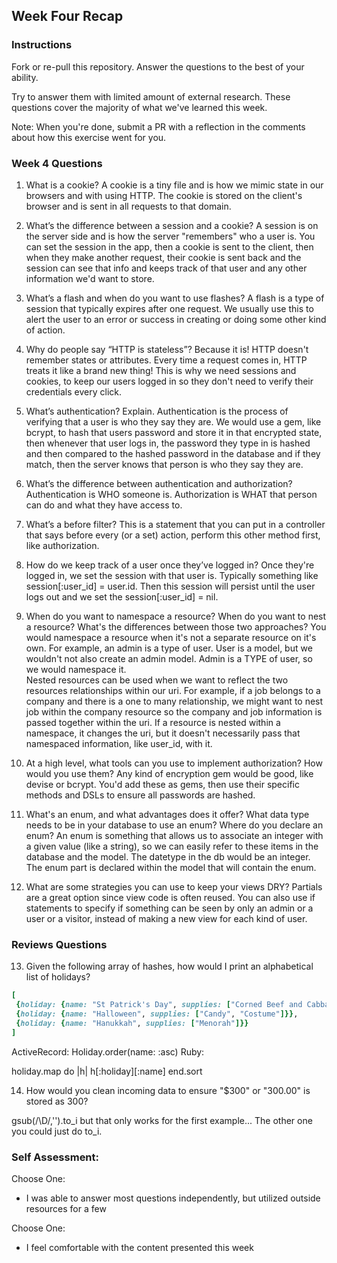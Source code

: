 ## Week Four Recap

### Instructions
Fork or re-pull this repository. Answer the questions to the best of your ability.

Try to answer them with limited amount of external research. These questions cover the majority of what we've learned this week.

Note: When you're done, submit a PR with a reflection in the comments about how this exercise went for you.

### Week 4 Questions

1. What is a cookie?
A cookie is a tiny file and is how we mimic state in our browsers and with using HTTP.  The cookie is stored
on the client's browser and is sent in all requests to that domain.

2. What’s the difference between a session and a cookie?
A session is on the server side and is how the server "remembers" who a user is.
You can set the session in the app, then a cookie is sent to the client, then when
they make another request, their cookie is sent back and the session can see that info and keeps
track of that user and any other information we'd want to store.  

3. What’s a flash and when do you want to use flashes?
A flash is a type of session that typically expires after one request.  We usually use this to alert
the user to an error or success in creating or doing some other kind of action.

4. Why do people say “HTTP is stateless”?
Because it is! HTTP doesn't remember states or attributes.  Every time a request comes in,
HTTP treats it like a brand new thing!  This is why we need sessions and cookies, to keep our users
logged in so they don't need to verify their credentials every click.

5. What’s authentication? Explain.
Authentication is the process of verifying that a user is who they say they are.  We would use
a gem, like bcrypt, to hash that users password and store it in that encrypted state, then whenever
that user logs in, the password they type in is hashed and then compared to the hashed password in the
database and if they match, then the server knows that person is who they say they are.

6. What’s the difference between authentication and authorization?
Authentication is WHO someone is.  Authorization is WHAT that person can do and what they have access to.

7. What’s a before filter?
This is a statement that you can put in a controller that says before every (or a set) action, perform this
other method first, like authorization.

8. How do we keep track of a user once they’ve logged in?
Once they're logged in, we set the session with that user is.  Typically something like
session[:user_id] = user.id.  Then this session will persist until the user logs out and we set
the session[:user_id] = nil.

9. When do you want to namespace a resource? When do you want to nest a resource? What's the differences between those two approaches?
You would namespace a resource when it's not a separate resource on it's own.  For example, an admin is
a type of user. User is a model, but we wouldn't not also create an admin model.  Admin is a TYPE of user,
so we would namespace it.  
Nested resources can be used when we want to reflect the two resources relationships within our uri.  For example, if a job
belongs to a company and there is a one to many relationship, we might want to nest job within the company resource so
the company and job information is passed together within the uri.
If a resource is nested within a namespace, it changes the uri, but it doesn't necessarily pass that namespaced information,
like user_id, with it.

10. At a high level, what tools can you use to implement authorization? How would you use them?
Any kind of encryption gem would be good, like devise or bcrypt.  You'd add these as gems, then use their specific
methods and DSLs to ensure all passwords are hashed.

11. What's an enum, and what advantages does it offer? What data type needs to be in your database to use an enum? Where do you declare an enum?
An enum is something that allows us to associate an integer with a given value (like a string), so we can easily refer
to these items in the database and the model.  The datetype in the db would be an integer.  The enum part is declared within the model
that will contain the enum.

12. What are some strategies you can use to keep your views DRY?
Partials are a great option since view code is often reused.  You can also use if statements to specify
if something can be seen by only an admin or a user or a visitor, instead of making a new view for each
kind of user.


### Reviews Questions
13. Given the following array of hashes, how would I print an alphabetical list of holidays?
```ruby
[
 {holiday: {name: "St Patrick's Day", supplies: ["Corned Beef and Cabbage"]}},
 {holiday: {name: "Halloween", supplies: ["Candy", "Costume"]}},
 {holiday: {name: "Hanukkah", supplies: ["Menorah"]}}
]
```  
ActiveRecord: Holiday.order(name: :asc)
Ruby:

  holiday.map do |h|
    h[:holiday][:name]
  end.sort

14. How would you clean incoming data to ensure "$300" or "300.00" is stored as 300?

gsub(/\D/,'').to_i  but that only works for the first example...
The other one you could just do to_i.

### Self Assessment:
Choose One:
* I was able to answer most questions independently, but utilized outside resources for a few

Choose One:
* I feel comfortable with the content presented this week
